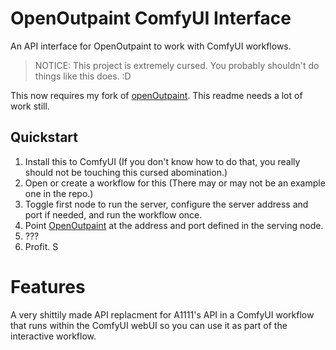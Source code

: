 # OpenOutpaint ComfyUI Interface

An API interface for OpenOutpaint to work with ComfyUI workflows.

> NOTICE: This project is extremely cursed. You probably shouldn't do things like this does. :D

This now requires my fork of [openOutpaint](https://github.com/without-ordinary/wo_openOutpaint). This readme needs a lot of work still.

## Quickstart

1. Install this to ComfyUI (If you don't know how to do that, you really should not be touching this cursed abomination.)
1. Open or create a workflow for this (There may or may not be an example one in the repo.)
1. Toggle first node to run the server, configure the server address and port if needed, and run the workflow once.
1. Point [OpenOutpaint](https://github.com/zero01101/openOutpaint) at the address and port defined in the serving node.
1. ???
1. Profit.
S
# Features

A very shittily made API replacment for A1111's API in a ComfyUI workflow that runs within the ComfyUI webUI so you can use it as part of the interactive workflow.
